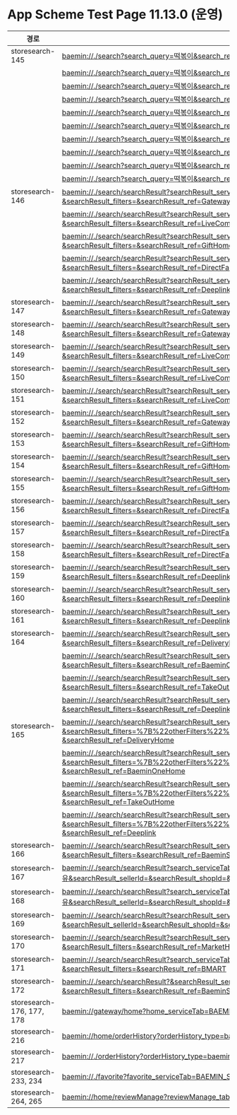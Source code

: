 # App Scheme Test Page 11.13.0 (운영)

<html>
  <head></head>
  <body>
    <table class="table table-striped">
    <thead>
    <tr>
        <th scope="col">경로</th>
        <th scope="col">App Scheme</th>
    </tr>
    </thead>
    <tbody>
    <tr>
        <td>
            storesearch-145
        </td>
        <td>
          <a class="baeminScheme" href="baemin://./search?search_query=떡볶이&search_ref=Gateway">baemin://./search?search_query=떡볶이&search_ref=Gateway</a>
        </td>
    </tr>
    <tr>
        <td>
        </td>
        <td>
          <a class="baeminScheme" href="baemin://./search?search_query=떡볶이&search_ref=DeliveryHome">baemin://./search?search_query=떡볶이&search_ref=DeliveryHome</a>
        </td>
    </tr>
    <tr>
        <td>
        </td>
        <td>
          <a class="baeminScheme" href="baemin://./search?search_query=떡볶이&search_ref=TakeOutHome">baemin://./search?search_query=떡볶이&search_ref=TakeOutHome</a>
        </td>
    </tr>
    <tr>
        <td>
        </td>
        <td>
          <a class="baeminScheme" href="baemin://./search?search_query=떡볶이&search_ref=MarketHome">baemin://./search?search_query=떡볶이&search_ref=MarketHome</a>
        </td>
    </tr>
    <tr>
        <td>
        </td>
        <td>
          <a class="baeminScheme" href="baemin://./search?search_query=떡볶이&search_ref=LiveCommerceHome">baemin://./search?search_query=떡볶이&search_ref=LiveCommerceHome</a>
        </td>
    </tr>
    <tr>
        <td>
        </td>
        <td>
          <a class="baeminScheme" href="baemin://./search?search_query=떡볶이&search_ref=GiftHome">baemin://./search?search_query=떡볶이&search_ref=GiftHome</a>
        </td>
    </tr>
    <tr>
        <td>
        </td>
        <td>
          <a class="baeminScheme" href="baemin://./search?search_query=떡볶이&search_ref=DirectFarmHome">baemin://./search?search_query=떡볶이&search_ref=DirectFarmHome</a>
        </td>
    </tr>
    <tr>
        <td>
        </td>
        <td>
          <a class="baeminScheme" href="baemin://./search?search_query=떡볶이&search_ref=Deeplink">baemin://./search?search_query=떡볶이&search_ref=Deeplink</a>
        </td>
    </tr>
    <tr>
        <td>
        </td>
        <td>
          <a class="baeminScheme" href="baemin://./search?search_query=떡볶이&search_ref=BaeminOneHome">baemin://./search?search_query=떡볶이&search_ref=BaeminOneHome</a>
        </td>
    </tr>
    <tr>
        <td>
        </td>
        <td>
          <a class="baeminScheme" href="baemin://./search?search_query=떡볶이&search_ref=BaeminStoreHome">baemin://./search?search_query=떡볶이&search_ref=BaeminStoreHome</a>
        </td>
    </tr>
    <tr>
        <td>
            storesearch-146
        </td>
        <td>
          <a class="baeminScheme" href="baemin://./search/searchResult?searchResult_serviceTab=ALL&searchResult_query=떡볶이&searchResult_filters=&searchResult_ref=Gateway">baemin://./search/searchResult?searchResult_serviceTab=ALL&searchResult_query=떡볶이&searchResult_filters=&searchResult_ref=Gateway</a>
        </td>
    </tr>
    <tr>
        <td>
        </td>
        <td>
          <a class="baeminScheme" href="baemin://./search/searchResult?searchResult_serviceTab=ALL&searchResult_query=떡볶이&searchResult_filters=&searchResult_ref=LiveCommerceHome">baemin://./search/searchResult?searchResult_serviceTab=ALL&searchResult_query=떡볶이&searchResult_filters=&searchResult_ref=LiveCommerceHome</a>
        </td>
    </tr>
    <tr>
        <td>
        </td>
        <td>
          <a class="baeminScheme" href="baemin://./search/searchResult?searchResult_serviceTab=ALL&searchResult_query=떡볶이&searchResult_filters=&searchResult_ref=GiftHome">baemin://./search/searchResult?searchResult_serviceTab=ALL&searchResult_query=떡볶이&searchResult_filters=&searchResult_ref=GiftHome</a>
        </td>
    </tr>
    <tr>
        <td>
        </td>
        <td>
          <a class="baeminScheme" href="baemin://./search/searchResult?searchResult_serviceTab=ALL&searchResult_query=떡볶이&searchResult_filters=&searchResult_ref=DirectFarmHome">baemin://./search/searchResult?searchResult_serviceTab=ALL&searchResult_query=떡볶이&searchResult_filters=&searchResult_ref=DirectFarmHome</a>
        </td>
    </tr>
    <tr>
        <td>
        </td>
        <td>
          <a class="baeminScheme" href="baemin://./search/searchResult?searchResult_serviceTab=ALL&searchResult_query=떡볶이&searchResult_filters=&searchResult_ref=Deeplink">baemin://./search/searchResult?searchResult_serviceTab=ALL&searchResult_query=떡볶이&searchResult_filters=&searchResult_ref=Deeplink</a>
        </td>
    </tr>
    <tr>
        <td>
            storesearch-147
        </td>
        <td>
          <a class="baeminScheme" href="baemin://./search/searchResult?searchResult_serviceTab=ALL&searchResult_query=피자헛&searchResult_filters=&searchResult_ref=Gateway">baemin://./search/searchResult?searchResult_serviceTab=ALL&searchResult_query=피자헛&searchResult_filters=&searchResult_ref=Gateway</a>
        </td>
    </tr>
    <tr>
        <td>
            storesearch-148
        </td>
        <td>
          <a class="baeminScheme" href="baemin://./search/searchResult?searchResult_serviceTab=ALL&searchResult_query=칫솔&searchResult_filters=&searchResult_ref=Gateway">baemin://./search/searchResult?searchResult_serviceTab=ALL&searchResult_query=칫솔&searchResult_filters=&searchResult_ref=Gateway</a>
        </td>
    </tr>
    <tr>
        <td>
            storesearch-149
        </td>
        <td>
          <a class="baeminScheme" href="baemin://./search/searchResult?searchResult_serviceTab=ALL&searchResult_query=코트&searchResult_filters=&searchResult_ref=LiveCommerceHome">baemin://./search/searchResult?searchResult_serviceTab=ALL&searchResult_query=코트&searchResult_filters=&searchResult_ref=LiveCommerceHome</a>
        </td>
    </tr>
    <tr>
        <td>
            storesearch-150
        </td>
        <td>
          <a class="baeminScheme" href="baemin://./search/searchResult?searchResult_serviceTab=ALL&searchResult_query=피자헛&searchResult_filters=&searchResult_ref=LiveCommerceHome">baemin://./search/searchResult?searchResult_serviceTab=ALL&searchResult_query=피자헛&searchResult_filters=&searchResult_ref=LiveCommerceHome</a>
        </td>
    </tr>
    <tr>
        <td>
            storesearch-151
        </td>
        <td>
          <a class="baeminScheme" href="baemin://./search/searchResult?searchResult_serviceTab=ALL&searchResult_query=칫솔&searchResult_filters=&searchResult_ref=LiveCommerceHome">baemin://./search/searchResult?searchResult_serviceTab=ALL&searchResult_query=칫솔&searchResult_filters=&searchResult_ref=LiveCommerceHome</a>
        </td>
    </tr>
    <tr>
        <td>
            storesearch-152
        </td>
        <td>
          <a class="baeminScheme" href="baemin://./search/searchResult?searchResult_serviceTab=ALL&searchResult_query=코트&searchResult_filters=&searchResult_ref=Gateway">baemin://./search/searchResult?searchResult_serviceTab=ALL&searchResult_query=코트&searchResult_filters=&searchResult_ref=Gateway</a>
        </td>
    </tr>
    <tr>
        <td>
            storesearch-153
        </td>
        <td>
          <a class="baeminScheme" href="baemin://./search/searchResult?searchResult_serviceTab=ALL&searchResult_query=피자헛&searchResult_filters=&searchResult_ref=GiftHome">baemin://./search/searchResult?searchResult_serviceTab=ALL&searchResult_query=피자헛&searchResult_filters=&searchResult_ref=GiftHome</a>
        </td>
    </tr>
    <tr>
        <td>
            storesearch-154
        </td>
        <td>
          <a class="baeminScheme" href="baemin://./search/searchResult?searchResult_serviceTab=ALL&searchResult_query=칫솔&searchResult_filters=&searchResult_ref=GiftHome">baemin://./search/searchResult?searchResult_serviceTab=ALL&searchResult_query=칫솔&searchResult_filters=&searchResult_ref=GiftHome</a>
        </td>
    </tr>
    <tr>
        <td>
            storesearch-155
        </td>
        <td>
          <a class="baeminScheme" href="baemin://./search/searchResult?searchResult_serviceTab=ALL&searchResult_query=코트&searchResult_filters=&searchResult_ref=GiftHome">baemin://./search/searchResult?searchResult_serviceTab=ALL&searchResult_query=코트&searchResult_filters=&searchResult_ref=GiftHome</a>
        </td>
    </tr>
    <tr>
        <td>
            storesearch-156
        </td>
        <td>
          <a class="baeminScheme" href="baemin://./search/searchResult?searchResult_serviceTab=ALL&searchResult_query=피자헛&searchResult_filters=&searchResult_ref=DirectFarmHome">baemin://./search/searchResult?searchResult_serviceTab=ALL&searchResult_query=피자헛&searchResult_filters=&searchResult_ref=DirectFarmHome</a>
        </td>
    </tr>
    <tr>
        <td>
            storesearch-157
        </td>
        <td>
          <a class="baeminScheme" href="baemin://./search/searchResult?searchResult_serviceTab=ALL&searchResult_query=칫솔&searchResult_filters=&searchResult_ref=DirectFarmHome">baemin://./search/searchResult?searchResult_serviceTab=ALL&searchResult_query=칫솔&searchResult_filters=&searchResult_ref=DirectFarmHome</a>
        </td>
    </tr>
    <tr>
        <td>
            storesearch-158
        </td>
        <td>
          <a class="baeminScheme" href="baemin://./search/searchResult?searchResult_serviceTab=ALL&searchResult_query=코트&searchResult_filters=&searchResult_ref=DirectFarmHome">baemin://./search/searchResult?searchResult_serviceTab=ALL&searchResult_query=코트&searchResult_filters=&searchResult_ref=DirectFarmHome</a>
        </td>
    </tr>
    <tr>
        <td>
            storesearch-159
        </td>
        <td>
          <a class="baeminScheme" href="baemin://./search/searchResult?searchResult_serviceTab=ALL&searchResult_query=피자헛&searchResult_filters=&searchResult_ref=Deeplink">baemin://./search/searchResult?searchResult_serviceTab=ALL&searchResult_query=피자헛&searchResult_filters=&searchResult_ref=Deeplink</a>
        </td>
    </tr>
    <tr>
        <td>
            storesearch-160
        <td>
          <a class="baeminScheme" href="baemin://./search/searchResult?searchResult_serviceTab=ALL&searchResult_query=칫솔&searchResult_filters=&searchResult_ref=Deeplink">baemin://./search/searchResult?searchResult_serviceTab=ALL&searchResult_query=칫솔&searchResult_filters=&searchResult_ref=Deeplink</a>
        </td>
    </tr>
    <tr>
        <td>
            storesearch-161
        </td>
        <td>
          <a class="baeminScheme" href="baemin://./search/searchResult?searchResult_serviceTab=ALL&searchResult_query=코트&searchResult_filters=&searchResult_ref=Deeplink">baemin://./search/searchResult?searchResult_serviceTab=ALL&searchResult_query=코트&searchResult_filters=&searchResult_ref=Deeplink</a>
        </td>
    </tr>
    <tr>
        <td>
            storesearch-164
        </td>
        <td>
          <a class="baeminScheme" href="baemin://./search/searchResult?searchResult_serviceTab=BAEMIN&searchResult_query=떡볶이&searchResult_filters=&searchResult_ref=DeliveryHome">baemin://./search/searchResult?searchResult_serviceTab=BAEMIN&searchResult_query=떡볶이&searchResult_filters=&searchResult_ref=DeliveryHome</a>
        </td>
    </tr>
    <tr>
        <td>
        </td>
        <td>
          <a class="baeminScheme" href="baemin://./search/searchResult?searchResult_serviceTab=BAEMIN&searchResult_query=떡볶이&searchResult_filters=&searchResult_ref=BaeminOneHome">baemin://./search/searchResult?searchResult_serviceTab=BAEMIN&searchResult_query=떡볶이&searchResult_filters=&searchResult_ref=BaeminOneHome</a>
        </td>
    </tr>
    <tr>
        <td>
        </td>
        <td>
          <a class="baeminScheme" href="baemin://./search/searchResult?searchResult_serviceTab=BAEMIN&searchResult_query=떡볶이&searchResult_filters=&searchResult_ref=TakeOutHome">baemin://./search/searchResult?searchResult_serviceTab=BAEMIN&searchResult_query=떡볶이&searchResult_filters=&searchResult_ref=TakeOutHome</a>
        </td>
    </tr>
    <tr>
        <td>
        </td>
        <td>
          <a class="baeminScheme" href="baemin://./search/searchResult?searchResult_serviceTab=BAEMIN&searchResult_query=떡볶이&searchResult_filters=&searchResult_ref=Deeplink">baemin://./search/searchResult?searchResult_serviceTab=BAEMIN&searchResult_query=떡볶이&searchResult_filters=&searchResult_ref=Deeplink</a>
        </td>
    </tr>
    <tr>
        <td>
            storesearch-165
        </td>
        <td>
          <a class="baeminScheme" href="baemin://./search/searchResult?searchResult_serviceTab=BAEMIN&searchResult_query=떡볶이&searchResult_filters=%7B%22otherFilters%22%3A%5B%7B%22code%22%3A%22OTHER__BAEMIN_ORDER%22%7D%5D%7D%0A &searchResult_ref=DeliveryHome">baemin://./search/searchResult?searchResult_serviceTab=BAEMIN&searchResult_query=떡볶이&searchResult_filters=%7B%22otherFilters%22%3A%5B%7B%22code%22%3A%22OTHER__BAEMIN_ORDER%22%7D%5D%7D%0A &searchResult_ref=DeliveryHome</a>
        </td>
    </tr>
    <tr>
        <td>
        </td>
        <td>
          <a class="baeminScheme" href="baemin://./search/searchResult?searchResult_serviceTab=BAEMIN&searchResult_query=떡볶이&searchResult_filters=%7B%22otherFilters%22%3A%5B%7B%22code%22%3A%22OTHER__BAEMIN_ORDER%22%7D%5D%7D%0A &searchResult_ref=BaeminOneHome">baemin://./search/searchResult?searchResult_serviceTab=BAEMIN&searchResult_query=떡볶이&searchResult_filters=%7B%22otherFilters%22%3A%5B%7B%22code%22%3A%22OTHER__BAEMIN_ORDER%22%7D%5D%7D%0A &searchResult_ref=BaeminOneHome</a>
        </td>
    </tr>
    <tr>
        <td>
        </td>
        <td>
          <a class="baeminScheme" href="baemin://./search/searchResult?searchResult_serviceTab=BAEMIN&searchResult_query=떡볶이&searchResult_filters=%7B%22otherFilters%22%3A%5B%7B%22code%22%3A%22OTHER__BAEMIN_ORDER%22%7D%5D%7D%0A &searchResult_ref=TakeOutHome">baemin://./search/searchResult?searchResult_serviceTab=BAEMIN&searchResult_query=떡볶이&searchResult_filters=%7B%22otherFilters%22%3A%5B%7B%22code%22%3A%22OTHER__BAEMIN_ORDER%22%7D%5D%7D%0A &searchResult_ref=TakeOutHome</a>
        </td>
    </tr>
    <tr>
        <td>
        </td>
        <td>
          <a class="baeminScheme" href="baemin://./search/searchResult?searchResult_serviceTab=BAEMIN&searchResult_query=떡볶이&searchResult_filters=%7B%22otherFilters%22%3A%5B%7B%22code%22%3A%22OTHER__BAEMIN_ORDER%22%7D%5D%7D%0A &searchResult_ref=Deeplink">baemin://./search/searchResult?searchResult_serviceTab=BAEMIN&searchResult_query=떡볶이&searchResult_filters=%7B%22otherFilters%22%3A%5B%7B%22code%22%3A%22OTHER__BAEMIN_ORDER%22%7D%5D%7D%0A &searchResult_ref=Deeplink</a>
        </td>
    </tr>
    <tr>
        <td>
            storesearch-166
        </td>
        <td>
          <a class="baeminScheme" href="baemin://./search/searchResult?searchResult_serviceTab=BAEMIN_STORE&searchResult_query=우유&searchResult_filters=&searchResult_ref=BaeminStoreHome">baemin://./search/searchResult?searchResult_serviceTab=BAEMIN_STORE&searchResult_query=우유&searchResult_filters=&searchResult_ref=BaeminStoreHome</a>
        </td>
    </tr>
    <tr>
        <td>
            storesearch-167
        </td>
        <td>
          <a class="baeminScheme" href="baemin://./search/searchResult?search_serviceTab=BAEMIN_STORE&searchResult_serviceTab=BAEMIN_STORE&searchResult_query=우유&searchResult_sellerId=&searchResult_shopId=&searchResult_ref=BaeminStoreHome">baemin://./search/searchResult?search_serviceTab=BAEMIN_STORE&searchResult_serviceTab=BAEMIN_STORE&searchResult_query=우유&searchResult_sellerId=&searchResult_shopId=&searchResult_ref=BaeminStoreHome</a>
        </td>
    </tr>
    <tr>
        <td>
            storesearch-168
        </td>
        <td>
          <a class="baeminScheme" href="baemin://./search/searchResult?search_serviceTab=BAEMIN_STORE&searchResult_serviceTab=BAEMIN_STORE&searchResult_query=우유&searchResult_sellerId=&searchResult_shopId=&searchResult_ref=BaeminStoreHome">baemin://./search/searchResult?search_serviceTab=BAEMIN_STORE&searchResult_serviceTab=BAEMIN_STORE&searchResult_query=우유&searchResult_sellerId=&searchResult_shopId=&searchResult_ref=BaeminStoreHome</a>
        </td>
    </tr>
    <tr>
        <td>
            storesearch-169
        </td>
        <td>
          <a class="baeminScheme" href="baemin://./search/searchResult?searchResult_serviceTab=BAEMIN_STORE&searchResult_query=우유&searchResult_sellerId=&searchResult_shopId=&searchResult_ref=BaeminStoreHome">baemin://./search/searchResult?searchResult_serviceTab=BAEMIN_STORE&searchResult_query=우유&searchResult_sellerId=&searchResult_shopId=&searchResult_ref=BaeminStoreHome</a>
        </td>
    </tr>
    <tr>
        <td>
            storesearch-170
        </td>
        <td>
          <a class="baeminScheme" href="baemin://./search/searchResult?searchResult_serviceTab=BMART&searchResult_query=샴푸&searchResult_filters=&searchResult_ref=MarketHome">baemin://./search/searchResult?searchResult_serviceTab=BMART&searchResult_query=샴푸&searchResult_filters=&searchResult_ref=MarketHome</a>
        </td>
    </tr>
    <tr>
        <td>
            storesearch-171
        </td>
        <td>
          <a class="baeminScheme" href="baemin://./search/searchResult?search_serviceTab=BMART&searchResult_serviceTab=BMART&searchResult_query=떡볶이&searchResult_filters=&searchResult_ref=BMART">baemin://./search/searchResult?search_serviceTab=BMART&searchResult_serviceTab=BMART&searchResult_query=떡볶이&searchResult_filters=&searchResult_ref=BMART</a>
        </td>
    </tr>
    <tr>
        <td>
            storesearch-172
        </td>
        <td>
          <a class="baeminScheme" href="baemin://./search/searchResult?&searchResult_serviceTab=BAEMIN_STORE&searchResult_query=떡볶이&searchResult_filters=&searchResult_ref=BaeminStoreHome">baemin://./search/searchResult?&searchResult_serviceTab=BAEMIN_STORE&searchResult_query=떡볶이&searchResult_filters=&searchResult_ref=BaeminStoreHome</a>
        </td>
    </tr>
    <tr>
        <td>
            storesearch-176, 177, 178
        </td>
        <td>
          <a class="baeminScheme" href="baemin://gateway/home?home_serviceTab=BAEMIN_STORE&home_BAEMIN_STORE_mainRef=Gateway">baemin://gateway/home?home_serviceTab=BAEMIN_STORE&home_BAEMIN_STORE_mainRef=Gateway</a>
        </td>
    </tr>
    <tr>
        <td>
            storesearch-216
        </td>
        <td>
          <a class="baeminScheme" href="baemin://home/orderHistory?orderHistory_type=baeminStore">baemin://home/orderHistory?orderHistory_type=baeminStore</a>
        </td>
    </tr>
    <tr>
        <td>
            storesearch-217
        </td>
        <td>
          <a class="baeminScheme" href="baemin://./orderHistory?orderHistory_type=baeminStore">baemin://./orderHistory?orderHistory_type=baeminStore</a>
        </td>
    </tr>
    <tr>
        <td>
            storesearch-233, 234
        </td>
        <td>
          <a class="baeminScheme" href="baemin://./favorite?favorite_serviceTab=BAEMIN_STORE">baemin://./favorite?favorite_serviceTab=BAEMIN_STORE</a>
        </td>
    </tr>
    <tr>
        <td>
            storesearch-264, 265
        </td>
        <td>
          <a class="baeminScheme" href="baemin://home/reviewManage?reviewManage_tab=BAEMIN_STORE">baemin://home/reviewManage?reviewManage_tab=BAEMIN_STORE</a>
        </td>
    </tr>
